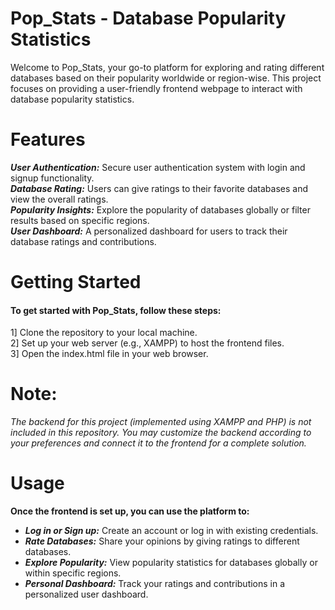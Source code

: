 # Pop_Stats - Database Popularity Statistics
Welcome to Pop_Stats, your go-to platform for exploring and rating different databases based on their popularity worldwide or region-wise. This project focuses on providing a user-friendly frontend webpage to interact with database popularity statistics.

# Features
*****User Authentication:***** Secure user authentication system with login and signup functionality.  
*****Database Rating:***** Users can give ratings to their favorite databases and view the overall ratings.  
*****Popularity Insights:***** Explore the popularity of databases globally or filter results based on specific regions.  
*****User Dashboard:***** A personalized dashboard for users to track their database ratings and contributions.  

# Getting Started
#### To get started with Pop_Stats, follow these steps:

 1] Clone the repository to your local machine.  
 2] Set up your web server (e.g., XAMPP) to host the frontend files.  
 3] Open the index.html file in your web browser.  

# Note:
*The backend for this project (implemented using XAMPP and PHP) is not included in this repository. You may customize the backend according to your preferences and connect it to the frontend for a complete solution.*

# Usage
****Once the frontend is set up, you can use the platform to:****

- *****Log in or Sign up:***** Create an account or log in with existing credentials.  
- *****Rate Databases:***** Share your opinions by giving ratings to different databases.
- *****Explore Popularity:***** View popularity statistics for databases globally or within specific regions.
- *****Personal Dashboard:***** Track your ratings and contributions in a personalized user dashboard.
